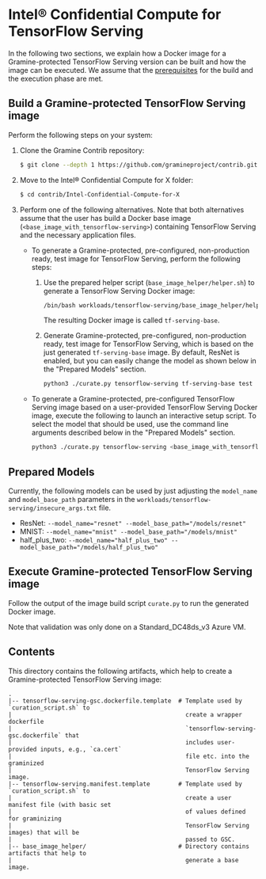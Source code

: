# Intel® Confidential Compute for TensorFlow Serving

In the following two sections, we explain how a Docker image for a Gramine-protected TensorFlow
Serving version can be built and how the image can be executed.
We assume that the [prerequisites](https://github.com/gramineproject/contrib/tree/master/Intel-Confidential-Compute-for-X/README.md)
for the build and the execution phase are met.


## Build a Gramine-protected TensorFlow Serving image

Perform the following steps on your system:

1. Clone the Gramine Contrib repository:
    ```sh
    $ git clone --depth 1 https://github.com/gramineproject/contrib.git
    ```

2. Move to the Intel® Confidential Compute for X folder:
    ```sh
    $ cd contrib/Intel-Confidential-Compute-for-X
    ```

3. Perform one of the following alternatives.
    Note that both alternatives assume that the user has build a Docker base image
    (`<base_image_with_tensorflow-serving>`) containing TensorFlow Serving and the necessary
    application files.

    - To generate a Gramine-protected, pre-configured, non-production ready, test image for
        TensorFlow Serving, perform the following steps:

        1. Use the prepared helper script (`base_image_helper/helper.sh`) to generate a TensorFlow
            Serving Docker image:
            ```sh
            /bin/bash workloads/tensorflow-serving/base_image_helper/helper.sh
            ```
            The resulting Docker image is called `tf-serving-base`.

        2. Generate Gramine-protected, pre-configured, non-production ready, test image for
            TensorFlow Serving, which is based on the just generated `tf-serving-base` image.
            By default, ResNet is enabled, but you can easily change the model as shown below in the
            "Prepared Models" section.
            ```sh
            python3 ./curate.py tensorflow-serving tf-serving-base test
            ```

    - To generate a Gramine-protected, pre-configured TensorFlow Serving image based on a
        user-provided TensorFlow Serving Docker image, execute the following to launch an
        interactive setup script.
        To select the model that should be used, use the command line arguments described below in
        the "Prepared Models" section.
        ```sh
        python3 ./curate.py tensorflow-serving <base_image_with_tensorflow-serving>
        ```


## Prepared Models

Currently, the following models can be used by just adjusting the `model_name` and `model_base_path`
parameters in the `workloads/tensorflow-serving/insecure_args.txt` file.
- ResNet: `--model_name="resnet" --model_base_path="/models/resnet"`
- MNIST: `--model_name="mnist" --model_base_path="/models/mnist"`
- half_plus_two: `--model_name="half_plus_two" --model_base_path="/models/half_plus_two"`


## Execute Gramine-protected TensorFlow Serving image

Follow the output of the image build script `curate.py` to run the generated Docker image.

Note that validation was only done on a Standard_DC48ds_v3 Azure VM.


## Contents

This directory contains the following artifacts, which help to create a Gramine-protected TensorFlow
Serving image:

    .
    |-- tensorflow-serving-gsc.dockerfile.template  # Template used by `curation_script.sh` to
    |                                                 create a wrapper dockerfile
    |                                                 `tensorflow-serving-gsc.dockerfile` that
    |                                                 includes user-provided inputs, e.g., `ca.cert`
    |                                                 file etc. into the graminized
    |                                                 TensorFlow Serving image.
    |-- tensorflow-serving.manifest.template        # Template used by `curation_script.sh` to
    |                                                 create a user manifest file (with basic set
    |                                                 of values defined for graminizing
    |                                                 TensorFlow Serving images) that will be
    |                                                 passed to GSC.
    |-- base_image_helper/                          # Directory contains artifacts that help to
    |                                                 generate a base image.
